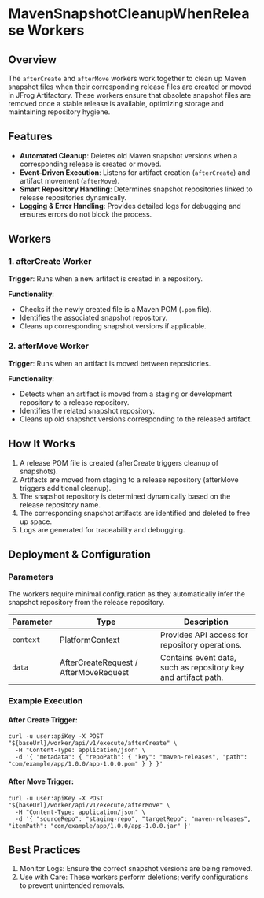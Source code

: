 # MavenSnapshotCleanupWhenRelease Workers

## Overview

The `afterCreate` and `afterMove` workers work together to clean up Maven snapshot files when their corresponding release files are created or moved in JFrog Artifactory. These workers ensure that obsolete snapshot files are removed once a stable release is available, optimizing storage and maintaining repository hygiene.

## Features

- **Automated Cleanup**: Deletes old Maven snapshot versions when a corresponding release is created or moved.
- **Event-Driven Execution**: Listens for artifact creation (`afterCreate`) and artifact movement (`afterMove`).
- **Smart Repository Handling**: Determines snapshot repositories linked to release repositories dynamically.
- **Logging & Error Handling**: Provides detailed logs for debugging and ensures errors do not block the process.

## Workers

### 1. afterCreate Worker

**Trigger**: Runs when a new artifact is created in a repository.

**Functionality**:
- Checks if the newly created file is a Maven POM (`.pom` file).
- Identifies the associated snapshot repository.
- Cleans up corresponding snapshot versions if applicable.

### 2. afterMove Worker

**Trigger**: Runs when an artifact is moved between repositories.

**Functionality**:
- Detects when an artifact is moved from a staging or development repository to a release repository.
- Identifies the related snapshot repository.
- Cleans up old snapshot versions corresponding to the released artifact.

## How It Works

1. A release POM file is created (afterCreate triggers cleanup of snapshots).
2. Artifacts are moved from staging to a release repository (afterMove triggers additional cleanup).
3. The snapshot repository is determined dynamically based on the release repository name.
4. The corresponding snapshot artifacts are identified and deleted to free up space.
5. Logs are generated for traceability and debugging.

## Deployment & Configuration

### Parameters

The workers require minimal configuration as they automatically infer the snapshot repository from the release repository.

| **Parameter** | **Type**                    | **Description**                                                                 |
|---------------|-----------------------------|---------------------------------------------------------------------------------|
| `context`     | PlatformContext             | Provides API access for repository operations.                                 |
| `data`        | AfterCreateRequest / AfterMoveRequest | Contains event data, such as repository key and artifact path.               |

### Example Execution

#### After Create Trigger:

```
curl -u user:apiKey -X POST "${baseUrl}/worker/api/v1/execute/afterCreate" \
  -H "Content-Type: application/json" \
  -d '{ "metadata": { "repoPath": { "key": "maven-releases", "path": "com/example/app/1.0.0/app-1.0.0.pom" } } }'
```

#### After Move Trigger:

```
curl -u user:apiKey -X POST "${baseUrl}/worker/api/v1/execute/afterMove" \
  -H "Content-Type: application/json" \
  -d '{ "sourceRepo": "staging-repo", "targetRepo": "maven-releases", "itemPath": "com/example/app/1.0.0/app-1.0.0.jar" }'
```

## Best Practices

1. Monitor Logs: Ensure the correct snapshot versions are being removed.
2. Use with Care: These workers perform deletions; verify configurations to prevent unintended removals.